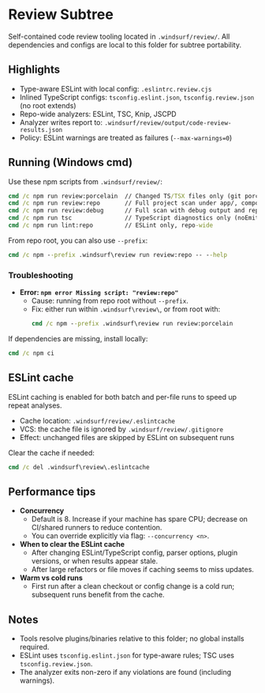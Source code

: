 # Review Subtree

Self-contained code review tooling located in `.windsurf/review/`. All dependencies and configs are local to this folder for subtree portability.

## Highlights
- Type-aware ESLint with local config: `.eslintrc.review.cjs`
- Inlined TypeScript configs: `tsconfig.eslint.json`, `tsconfig.review.json` (no root extends)
- Repo-wide analyzers: ESLint, TSC, Knip, JSCPD
- Analyzer writes report to: `.windsurf/review/output/code-review-results.json`
- Policy: ESLint warnings are treated as failures (`--max-warnings=0`)

## Running (Windows cmd)
Use these npm scripts from `.windsurf/review/`:

```cmd
cmd /c npm run review:porcelain  // Changed TS/TSX files only (git porcelain)
cmd /c npm run review:repo       // Full project scan under app/, components/, lib/, hooks/, types/, pages/
cmd /c npm run review:debug      // Full scan with debug output and report-all
cmd /c npm run tsc               // TypeScript diagnostics only (noEmit)
cmd /c npm run lint:repo         // ESLint only, repo-wide
```

From repo root, you can also use `--prefix`:
```cmd
cmd /c npm --prefix .windsurf\review run review:repo -- --help
```

### Troubleshooting
- **Error: `npm error Missing script: "review:repo"`**
  - Cause: running from repo root without `--prefix`.
  - Fix: either run within `.windsurf\review\`, or from root with:
    ```cmd
    cmd /c npm --prefix .windsurf\review run review:porcelain
    ```

If dependencies are missing, install locally:
```cmd
cmd /c npm ci
```

## ESLint cache
ESLint caching is enabled for both batch and per-file runs to speed up repeat analyses.

- Cache location: `.windsurf/review/.eslintcache`
- VCS: the cache file is ignored by `.windsurf/review/.gitignore`
- Effect: unchanged files are skipped by ESLint on subsequent runs

Clear the cache if needed:

```cmd
cmd /c del .windsurf\review\.eslintcache
```

## Performance tips
- **Concurrency**
  - Default is 8. Increase if your machine has spare CPU; decrease on CI/shared runners to reduce contention.
  - You can override explicitly via flag: `--concurrency <n>`.
- **When to clear the ESLint cache**
  - After changing ESLint/TypeScript config, parser options, plugin versions, or when results appear stale.
  - After large refactors or file moves if caching seems to miss updates.
- **Warm vs cold runs**
  - First run after a clean checkout or config change is a cold run; subsequent runs benefit from the cache.

## Notes
- Tools resolve plugins/binaries relative to this folder; no global installs required.
- ESLint uses `tsconfig.eslint.json` for type-aware rules; TSC uses `tsconfig.review.json`.
- The analyzer exits non-zero if any violations are found (including warnings).
